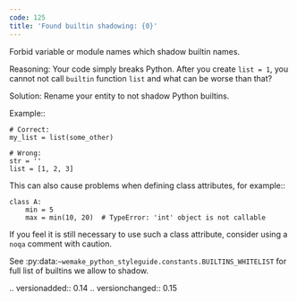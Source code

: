 ```yaml
---
code: 125
title: 'Found builtin shadowing: {0}'
---
```



Forbid variable or module names which shadow builtin names.

Reasoning:
    Your code simply breaks Python. After you create ``list = 1``,
    you cannot not call ``builtin`` function ``list``
    and what can be worse than that?

Solution:
    Rename your entity to not shadow Python builtins.

Example::

    # Correct:
    my_list = list(some_other)

    # Wrong:
    str = ''
    list = [1, 2, 3]

This can also cause problems when defining class attributes, for example::

    class A:
        min = 5
        max = min(10, 20)  # TypeError: 'int' object is not callable

If you feel it is still necessary to use such a class attribute,
consider using a `noqa` comment with caution.

See
:py:data:`~wemake_python_styleguide.constants.BUILTINS_WHITELIST`
for full list of builtins we allow to shadow.

.. versionadded:: 0.14
.. versionchanged:: 0.15